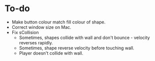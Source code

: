 # To-do
- Make button colour match fill colour of shape.
- Correct window size on Mac.
- Fix sCollision
	- Sometimes, shapes collide with wall and don't bounce - velocity reverses rapidly.
	- Sometimes, shape reverse velocity before touching wall.
	- Player doesn't collide with wall.